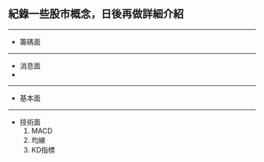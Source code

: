 ## 紀錄一些股市概念，日後再做詳細介紹
---
* 籌碼面
---
* 消息面
* 
---
* 基本面
---
* 技術面
	1. MACD
	2. 均線
	3. KD指標
<!--stackedit_data:
eyJoaXN0b3J5IjpbLTk3NTczOTM1OSwtMzAxMTg2NTNdfQ==
-->